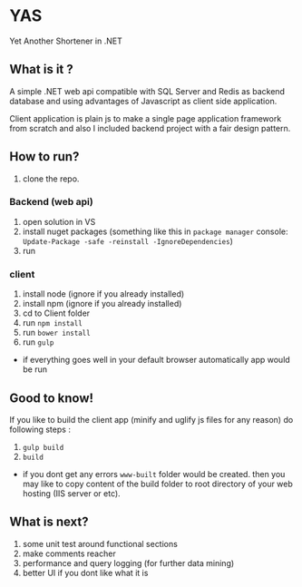 # YAS
Yet Another Shortener in .NET

## What is it ?
A simple .NET web api compatible with SQL Server and Redis as backend database and using advantages of Javascript as client side application.

Client application is plain js to make a single page application framework from scratch and also I included backend project with a fair design pattern.

## How to run?
1. clone the repo.

### Backend (web api)
1. open solution in VS
2. install nuget packages (something like this in `package manager` console: `Update-Package -safe -reinstall -IgnoreDependencies`)
3. run

### client 
1. install node (ignore if you already installed)
2. install npm (ignore if you already installed)
3. cd to Client folder
4. run `npm install`
5. run `bower install`
6. run `gulp`

* if everything goes well in your default browser automatically app would be run

## Good to know!
If you like to build the client app (minify and uglify js files for any reason) do following steps :
1. `gulp build`
2. `build` 

* if you dont get any errors `www-built` folder would be created. then you may like to copy content of the build folder to root directory of your web hosting (IIS server or etc).

## What is next?
1. some unit test around functional sections
2. make comments reacher 
3. performance and query logging (for further data mining)
4. better UI if you dont like what it is

